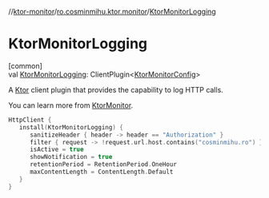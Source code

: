 //[ktor-monitor](../../index.md)/[ro.cosminmihu.ktor.monitor](index.md)/[KtorMonitorLogging](-ktor-monitor-logging.md)

# KtorMonitorLogging

[common]\
val [KtorMonitorLogging](-ktor-monitor-logging.md): ClientPlugin&lt;[KtorMonitorConfig](-ktor-monitor-config/index.md)&gt;

A [Ktor](https://ktor.io/) client plugin that provides the capability to log HTTP calls.

You can learn more from [KtorMonitor](https://github.com/CosminMihuMDC/KtorMonitor).

```kotlin
HttpClient {
   install(KtorMonitorLogging) {
      sanitizeHeader { header -> header == "Authorization" }
      filter { request -> !request.url.host.contains("cosminmihu.ro") }
      isActive = true
      showNotification = true
      retentionPeriod = RetentionPeriod.OneHour
      maxContentLength = ContentLength.Default
   }
}
```